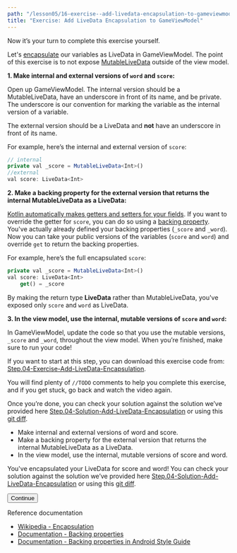 ```yaml
---
path: "/lesson05/16-exercise--add-livedata-encapsulation-to-gameviewmodel"
title: "Exercise: Add LiveData Encapsulation to GameViewModel"
---
```


<youtube id="CaKnDHAXrmw"></youtube>

<p>Now it’s your turn to complete this exercise yourself.</p>
<p>Let's <a href="https://en.wikipedia.org/wiki/Encapsulation_(computer_programming))" target="_blank">encapsulate</a> our variables as LiveData in GameViewModel. The point of this exercise is to not expose <a target="_blank" href="https://developer.android.com/reference/android/arch/lifecycle/MutableLiveData">MutableLiveData</a> outside of the view model.</p>
<p><strong>1. Make internal and external versions of <code>word</code> and <code>score</code>:</strong> </p>
<p>Open up GameViewModel. The internal version should be a MutableLiveData, have an underscore in front of its name, and be private. The underscore is our convention for marking the variable as the internal version of a variable.</p>
<p>The external version should be a LiveData and <strong>not</strong> have an underscore in front of its name. </p>
<p>For example, here’s the internal and external version of <code>score</code>:</p>

```ts
// internal
private val _score = MutableLiveData<Int>()
//external
val score: LiveData<Int>
```

<p><strong>2. Make a backing property for the external version that returns the internal MutableLiveData as a LiveData:</strong></p>
<p><a target="_blank" href="https://kotlinlang.org/docs/reference/properties.html#getters-and-setters">Kotlin automatically makes getters and setters for your fields</a>. If you want to override the getter for <code>score</code>, you can do so using a <a target="_blank" href="https://kotlinlang.org/docs/reference/properties.html#backing-properties">backing property</a>. You've actually already defined your backing properties (<code>_score</code> and <code>_word</code>).  Now you can take your public versions of the variables (<code>score</code> and <code>word</code>) and override <code>get</code> to return the backing properties. </p>
<p>For example, here’s the full encapsulated <code>score</code>:</p>

```ts
private val _score = MutableLiveData<Int>()
val score: LiveData<Int>
    get() = _score
```

<p>By making the return type <strong>LiveData</strong> rather than MutableLiveData, you've exposed only <code>score</code> and <code>word</code> as LiveData.</p>
<p><strong>3. In the view model, use the internal, mutable versions of <code>score</code> and <code>word</code>:</strong></p>
<p>In GameViewModel, update the code so that you use the mutable versions, <code>_score</code> and <code>_word</code>, throughout the view model. When you’re finished, make sure to run your code!</p>
<p>If you want to start at this step, you can download this exercise code from: <a target="_blank" href="https://github.com/udacity/andfun-kotlin-guess-it/archive/Step.04-Exercise-Add-LiveData-Encapsulation.zip">Step.04-Exercise-Add-LiveData-Encapsulation</a>.</p>
<p>You will find plenty of <code>//TODO</code> comments to help you complete this exercise, and if you get stuck, go back and watch the video again.</p>
<p>Once you’re done, you can check your solution against the solution we’ve provided here <a target="_blank" href="https://github.com/udacity/andfun-kotlin-guess-it/tree/Step.04-Solution-Add-LiveData-Encapsulation">Step.04-Solution-Add-LiveData-Encapsulation</a> or using this <a target="_blank" href="https://github.com/udacity/andfun-kotlin-guess-it/compare/Step.04-Exercise-Add-LiveData-Encapsulation...Step.04-Solution-Add-LiveData-Encapsulation">git diff</a>.</p>


<text-box variant='learningObjectives' name='Check the steps below as you implement them to complete this exercise.'>

- Make internal and external versions of word and score.
- Make a backing property for the external version that returns the internal MutableLiveData as a LiveData.
- In the view model, use the internal, mutable versions of score and word.

</text-box>

<p>You've encapsulated your  LiveData for score and word! You can check your solution against the solution we’ve provided here <a target="_blank" href="https://github.com/udacity/andfun-kotlin-guess-it/tree/Step.04-Solution-Add-LiveData-Encapsulation">Step.04-Solution-Add-LiveData-Encapsulation</a> or using this <a target="_blank" href="https://github.com/udacity/andfun-kotlin-guess-it/compare/Step.04-Exercise-Add-LiveData-Encapsulation...Step.04-Solution-Add-LiveData-Encapsulation">git diff</a>.</p>
<button>Continue</button>

<p>Reference documentation</p>
<ul>
<li><a target="_blank" href="https://en.wikipedia.org/wiki/Encapsulation_(computer_programming)"> Wikipedia - Encapsulation</a></li>
<li><a target="_blank" href="https://kotlinlang.org/docs/reference/properties.html#backing-properties">Documentation - Backing properties</a></li>
<li><a target="_blank" href="https://developer.android.com/kotlin/style-guide#backing-properties">Documentation - Backing properties in Android Style Guide</a></li>
</ul>
